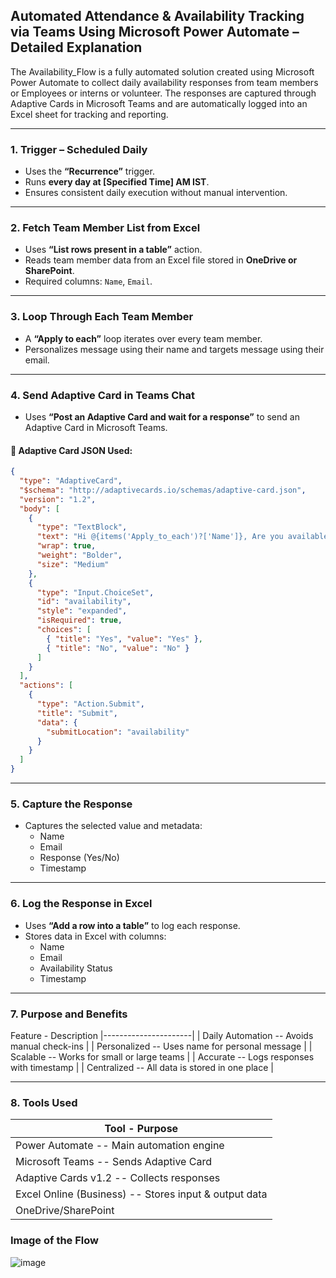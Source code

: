 
## Automated Attendance & Availability Tracking via Teams Using Microsoft Power Automate – Detailed Explanation

The Availability_Flow is a fully automated solution created using Microsoft Power Automate to collect daily availability responses from team members or Employees or interns or volunteer. The responses are captured through Adaptive Cards in Microsoft Teams and are automatically logged into an Excel sheet for tracking and reporting.

---

### 1. Trigger – Scheduled Daily

- Uses the **“Recurrence”** trigger.
- Runs **every day at [Specified Time] AM IST**.
- Ensures consistent daily execution without manual intervention.

---

### 2. Fetch Team Member List from Excel

- Uses **“List rows present in a table”** action.
- Reads team member data from an Excel file stored in **OneDrive or SharePoint**.
- Required columns: `Name`, `Email`.

---

### 3. Loop Through Each Team Member

- A **“Apply to each”** loop iterates over every team member.
- Personalizes message using their name and targets message using their email.

---

### 4. Send Adaptive Card in Teams Chat

- Uses **“Post an Adaptive Card and wait for a response”** to send an Adaptive Card in Microsoft Teams.

#### 🔹 Adaptive Card JSON Used:

```json
{
  "type": "AdaptiveCard",
  "$schema": "http://adaptivecards.io/schemas/adaptive-card.json",
  "version": "1.2",
  "body": [
    {
      "type": "TextBlock",
      "text": "Hi @{items('Apply_to_each')?['Name']}, Are you available today?",
      "wrap": true,
      "weight": "Bolder",
      "size": "Medium"
    },
    {
      "type": "Input.ChoiceSet",
      "id": "availability",
      "style": "expanded",
      "isRequired": true,
      "choices": [
        { "title": "Yes", "value": "Yes" },
        { "title": "No", "value": "No" }
      ]
    }
  ],
  "actions": [
    {
      "type": "Action.Submit",
      "title": "Submit",
      "data": {
        "submitLocation": "availability"
      }
    }
  ]
}
```

---

### 5. Capture the Response

- Captures the selected value and metadata:
  - Name
  - Email
  - Response (Yes/No)
  - Timestamp

---

### 6. Log the Response in Excel

- Uses **“Add a row into a table”** to log each response.
- Stores data in Excel with columns:
  - Name
  - Email
  - Availability Status
  - Timestamp

---

### 7. Purpose and Benefits

Feature - Description
|----------------------|
| Daily Automation -- Avoids manual check-ins |
| Personalized -- Uses name for personal message |
| Scalable -- Works for small or large teams |
| Accurate -- Logs responses with timestamp |
| Centralized -- All data is stored in one place |

---

### 8. Tools Used

| Tool - Purpose |
|---------------|
| Power Automate -- Main automation engine |
| Microsoft Teams -- Sends Adaptive Card |
| Adaptive Cards v1.2 -- Collects responses |
| Excel Online (Business) -- Stores input & output data |
| OneDrive/SharePoint |-- Hosts Excel files |

### Image of the Flow
![image](https://github.com/user-attachments/assets/dbf8ad9f-4b9d-4754-8935-6210e22eeee4)


